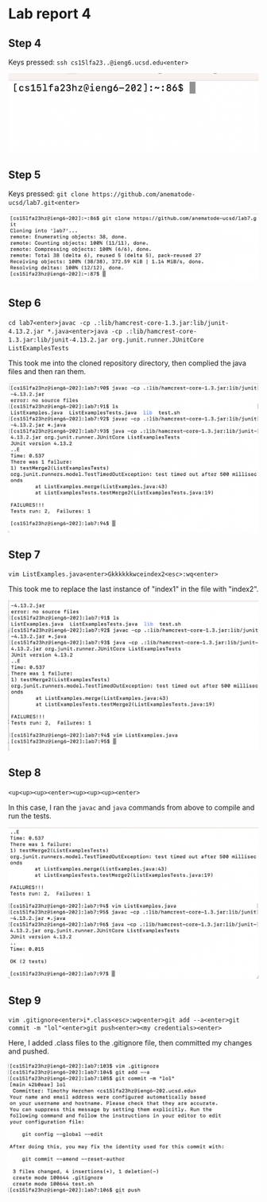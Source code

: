 # Lab report 4

## Step 4

Keys pressed: `ssh cs15lfa23..@ieng6.ucsd.edu<enter>`

![a](f1.png)

## Step 5

Keys pressed: `git clone https://github.com/anematode-ucsd/lab7.git<enter>`

![a](f2.png)

## Step 6

`cd lab7<enter>javac -cp .:lib/hamcrest-core-1.3.jar:lib/junit-4.13.2.jar *.java<enter>java -cp .:lib/hamcrest-core-1.3.jar:lib/junit-4.13.2.jar org.junit.runner.JUnitCore ListExamplesTests`

This took me into the cloned repository directory, then complied the java files and then ran them.

![a](f3.png)

## Step 7

`vim ListExamples.java<enter>Gkkkkkkwceindex2<esc>:wq<enter>`

This took me to replace the last instance of "index1" in the file with "index2".

![a](f4.png)

## Step 8

`<up<up><up><enter><up><up><up><enter>`

In this case, I ran the `javac` and `java` commands from above to compile and run the tests.

![a](f5.png)

## Step 9

```
vim .gitignore<enter>i*.class<esc>:wq<enter>git add --a<enter>git commit -m "lol"<enter>git push<enter><my credentials><enter>
```

Here, I added .class files to the .gitignore file, then committed my changes and pushed.

![a](f6.png)
